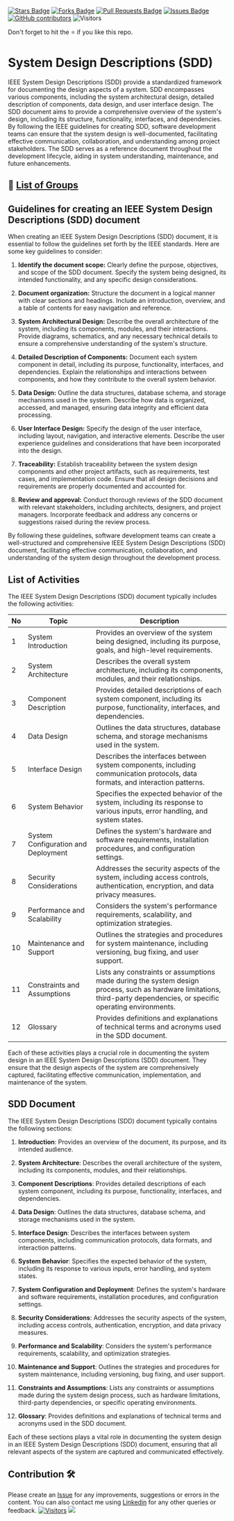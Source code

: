 <a href="https://github.com/drshahizan/software-engineering/stargazers"><img src="https://img.shields.io/github/stars/drshahizan/software-engineering" alt="Stars Badge"/></a>
<a href="https://github.com/drshahizan/software-engineering/network/members"><img src="https://img.shields.io/github/forks/drshahizan/software-engineering" alt="Forks Badge"/></a>
<a href="https://github.com/drshahizan/software-engineering/pulls"><img src="https://img.shields.io/github/issues-pr/drshahizan/software-engineering" alt="Pull Requests Badge"/></a>
<a href="https://github.com/drshahizan/software-engineering/issues"><img src="https://img.shields.io/github/issues/drshahizan/software-engineering" alt="Issues Badge"/></a>
<a href="https://github.com/drshahizan/software-engineering/graphs/contributors"><img alt="GitHub contributors" src="https://img.shields.io/github/contributors/drshahizan/software-engineering?color=2b9348"></a>
![Visitors](https://api.visitorbadge.io/api/visitors?path=https%3A%2F%2Fgithub.com%2Fdrshahizan%2Fsoftware-engineering&labelColor=%23d9e3f0&countColor=%23697689&style=flat)


Don't forget to hit the :star: if you like this repo.

# System Design Descriptions (SDD)
IEEE System Design Descriptions (SDD) provide a standardized framework for documenting the design aspects of a system. SDD encompasses various components, including the system architectural design, detailed description of components, data design, and user interface design. The SDD document aims to provide a comprehensive overview of the system's design, including its structure, functionality, interfaces, and dependencies. By following the IEEE guidelines for creating SDD, software development teams can ensure that the system design is well-documented, facilitating effective communication, collaboration, and understanding among project stakeholders. The SDD serves as a reference document throughout the development lifecycle, aiding in system understanding, maintenance, and future enhancements.

## 🔗 [List of Groups](sdd-group.md)

## Guidelines for creating an IEEE System Design Descriptions (SDD) document

When creating an IEEE System Design Descriptions (SDD) document, it is essential to follow the guidelines set forth by the IEEE standards. Here are some key guidelines to consider:

1. **Identify the document scope:** Clearly define the purpose, objectives, and scope of the SDD document. Specify the system being designed, its intended functionality, and any specific design considerations.

2. **Document organization:** Structure the document in a logical manner with clear sections and headings. Include an introduction, overview, and a table of contents for easy navigation and reference.

3. **System Architectural Design:** Describe the overall architecture of the system, including its components, modules, and their interactions. Provide diagrams, schematics, and any necessary technical details to ensure a comprehensive understanding of the system's structure.

4. **Detailed Description of Components:** Document each system component in detail, including its purpose, functionality, interfaces, and dependencies. Explain the relationships and interactions between components, and how they contribute to the overall system behavior.

5. **Data Design:** Outline the data structures, database schema, and storage mechanisms used in the system. Describe how data is organized, accessed, and managed, ensuring data integrity and efficient data processing.

6. **User Interface Design:** Specify the design of the user interface, including layout, navigation, and interactive elements. Describe the user experience guidelines and considerations that have been incorporated into the design.

7. **Traceability:** Establish traceability between the system design components and other project artifacts, such as requirements, test cases, and implementation code. Ensure that all design decisions and requirements are properly documented and accounted for.

8. **Review and approval:** Conduct thorough reviews of the SDD document with relevant stakeholders, including architects, designers, and project managers. Incorporate feedback and address any concerns or suggestions raised during the review process.

By following these guidelines, software development teams can create a well-structured and comprehensive IEEE System Design Descriptions (SDD) document, facilitating effective communication, collaboration, and understanding of the system design throughout the development process.

## List of Activities
The IEEE System Design Descriptions (SDD) document typically includes the following activities:

| No | Topic | Description |
|----|-----------------------------------|---------------------------------------------------------------------------------------------------------------------------------------------------------------------------------|
| 1  | System Introduction               | Provides an overview of the system being designed, including its purpose, goals, and high-level requirements. |
| 2  | System Architecture               | Describes the overall system architecture, including its components, modules, and their relationships. |
| 3  | Component Description             | Provides detailed descriptions of each system component, including its purpose, functionality, interfaces, and dependencies. |
| 4  | Data Design                       | Outlines the data structures, database schema, and storage mechanisms used in the system. |
| 5  | Interface Design                  | Describes the interfaces between system components, including communication protocols, data formats, and interaction patterns. |
| 6  | System Behavior                   | Specifies the expected behavior of the system, including its response to various inputs, error handling, and system states. |
| 7  | System Configuration and Deployment | Defines the system's hardware and software requirements, installation procedures, and configuration settings. |
| 8  | Security Considerations           | Addresses the security aspects of the system, including access controls, authentication, encryption, and data privacy measures. |
| 9  | Performance and Scalability       | Considers the system's performance requirements, scalability, and optimization strategies. |
| 10 | Maintenance and Support           | Outlines the strategies and procedures for system maintenance, including versioning, bug fixing, and user support. |
| 11 | Constraints and Assumptions       | Lists any constraints or assumptions made during the system design process, such as hardware limitations, third-party dependencies, or specific operating environments. |
| 12 | Glossary                          | Provides definitions and explanations of technical terms and acronyms used in the SDD document. |

Each of these activities plays a crucial role in documenting the system design in an IEEE System Design Descriptions (SDD) document. They ensure that the design aspects of the system are comprehensively captured, facilitating effective communication, implementation, and maintenance of the system.

## SDD Document
The IEEE System Design Descriptions (SDD) document typically contains the following sections:

1. **Introduction**: Provides an overview of the document, its purpose, and its intended audience.

2. **System Architecture**: Describes the overall architecture of the system, including its components, modules, and their relationships.

3. **Component Descriptions**: Provides detailed descriptions of each system component, including its purpose, functionality, interfaces, and dependencies.

4. **Data Design**: Outlines the data structures, database schema, and storage mechanisms used in the system.

5. **Interface Design**: Describes the interfaces between system components, including communication protocols, data formats, and interaction patterns.

6. **System Behavior**: Specifies the expected behavior of the system, including its response to various inputs, error handling, and system states.

7. **System Configuration and Deployment**: Defines the system's hardware and software requirements, installation procedures, and configuration settings.

8. **Security Considerations**: Addresses the security aspects of the system, including access controls, authentication, encryption, and data privacy measures.

9. **Performance and Scalability**: Considers the system's performance requirements, scalability, and optimization strategies.

10. **Maintenance and Support**: Outlines the strategies and procedures for system maintenance, including versioning, bug fixing, and user support.

11. **Constraints and Assumptions**: Lists any constraints or assumptions made during the system design process, such as hardware limitations, third-party dependencies, or specific operating environments.

12. **Glossary**: Provides definitions and explanations of technical terms and acronyms used in the SDD document.

Each of these sections plays a vital role in documenting the system design in an IEEE System Design Descriptions (SDD) document, ensuring that all relevant aspects of the system are captured and communicated effectively.

## Contribution 🛠️
Please create an [Issue](https://github.com/drshahizan/software-engineering/issues) for any improvements, suggestions or errors in the content.
You can also contact me using [Linkedin](https://www.linkedin.com/in/drshahizan/) for any other queries or feedback.
[![Visitors](https://api.visitorbadge.io/api/visitors?path=https%3A%2F%2Fgithub.com%2Fdrshahizan&labelColor=%23697689&countColor=%23555555&style=plastic)](https://visitorbadge.io/status?path=https%3A%2F%2Fgithub.com%2Fdrshahizan)
![](https://hit.yhype.me/github/profile?user_id=81284918)

